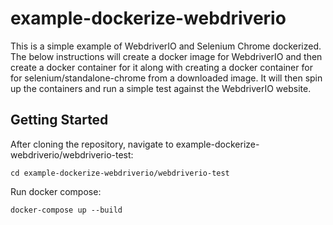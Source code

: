 # example-dockerize-webdriverio

This is a simple example of WebdriverIO and Selenium Chrome dockerized.  The below instructions will create a docker image for WebdriverIO and then create a docker container for it along with creating a docker container for for selenium/standalone-chrome from a downloaded image.  It will then spin up the containers and run a simple test against the WebdriverIO website.

## Getting Started

After cloning the repository, navigate to example-dockerize-webdriverio/webdriverio-test:

```
cd example-dockerize-webdriverio/webdriverio-test
```

Run docker compose:
```
docker-compose up --build
```